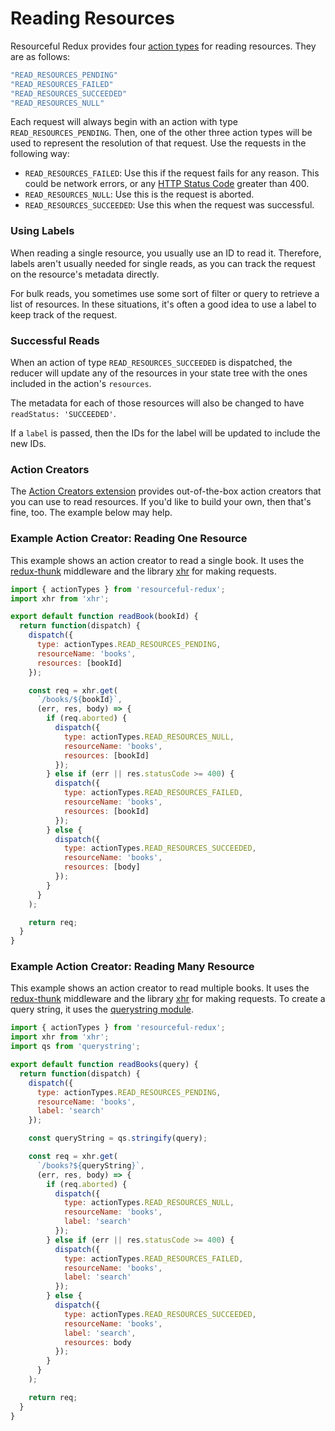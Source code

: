 # Reading Resources

Resourceful Redux provides four [action types](./faq/action-types.md) for
reading resources. They are as follows:

```js
"READ_RESOURCES_PENDING"
"READ_RESOURCES_FAILED"
"READ_RESOURCES_SUCCEEDED"
"READ_RESOURCES_NULL"
```

Each request will always begin with an action with type
`READ_RESOURCES_PENDING`. Then, one of the other three action types will be
used to represent the resolution of that request. Use the requests in the
following way:

- `READ_RESOURCES_FAILED`: Use this if the request fails for any reason. This
  could be network errors, or any
  [HTTP Status Code](https://en.wikipedia.org/wiki/List_of_HTTP_status_codes)
  greater than 400.
- `READ_RESOURCES_NULL`: Use this is the request is aborted.
- `READ_RESOURCES_SUCCEEDED`: Use this when the request was successful.

### Using Labels

When reading a single resource, you usually use an ID to read it. Therefore,
labels aren't usually needed for single reads, as you can track the request
on the resource's metadata directly.

For bulk reads, you sometimes use some sort of filter or query to retrieve a
list of resources. In these situations, it's often a good idea to use a label
to keep track of the request.

### Successful Reads

When an action of type `READ_RESOURCES_SUCCEEDED` is dispatched, the
reducer will update any of the resources in your state tree with the ones
included in the action's `resources`.

The metadata for each of those resources will also be changed to have
`readStatus: 'SUCCEEDED'`.

If a `label` is passed, then the IDs for the label will be updated to include
the new IDs.

### Action Creators

The [Action Creators extension](/docs/extensions/action-creators.md) provides
out-of-the-box action creators that you can use to read resources. If you'd
like to build your own, then that's fine, too. The example below may help.

### Example Action Creator: Reading One Resource

This example shows an action creator to read a single book. It uses the
[redux-thunk](https://github.com/gaearon/redux-thunk) middleware and the
library [xhr](https://github.com/naugtur/xhr) for making requests.

```js
import { actionTypes } from 'resourceful-redux';
import xhr from 'xhr';

export default function readBook(bookId) {
  return function(dispatch) {
    dispatch({
      type: actionTypes.READ_RESOURCES_PENDING,
      resourceName: 'books',
      resources: [bookId]
    });

    const req = xhr.get(
      `/books/${bookId}`,
      (err, res, body) => {
        if (req.aborted) {
          dispatch({
            type: actionTypes.READ_RESOURCES_NULL,
            resourceName: 'books',
            resources: [bookId]
          });
        } else if (err || res.statusCode >= 400) {
          dispatch({
            type: actionTypes.READ_RESOURCES_FAILED,
            resourceName: 'books',
            resources: [bookId]
          });
        } else {
          dispatch({
            type: actionTypes.READ_RESOURCES_SUCCEEDED,
            resourceName: 'books',
            resources: [body]
          });
        }
      }
    );

    return req;
  }
}
```

### Example Action Creator: Reading Many Resource

This example shows an action creator to read multiple books. It uses the
[redux-thunk](https://github.com/gaearon/redux-thunk) middleware and the
library [xhr](https://github.com/naugtur/xhr) for making requests. To create
a query string, it uses the
[querystring module](https://github.com/Gozala/querystring).

```js
import { actionTypes } from 'resourceful-redux';
import xhr from 'xhr';
import qs from 'querystring';

export default function readBooks(query) {
  return function(dispatch) {
    dispatch({
      type: actionTypes.READ_RESOURCES_PENDING,
      resourceName: 'books',
      label: 'search'
    });

    const queryString = qs.stringify(query);

    const req = xhr.get(
      `/books?${queryString}`,
      (err, res, body) => {
        if (req.aborted) {
          dispatch({
            type: actionTypes.READ_RESOURCES_NULL,
            resourceName: 'books',
            label: 'search'
          });
        } else if (err || res.statusCode >= 400) {
          dispatch({
            type: actionTypes.READ_RESOURCES_FAILED,
            resourceName: 'books',
            label: 'search'
          });
        } else {
          dispatch({
            type: actionTypes.READ_RESOURCES_SUCCEEDED,
            resourceName: 'books',
            label: 'search',
            resources: body
          });
        }
      }
    );

    return req;
  }
}
```

